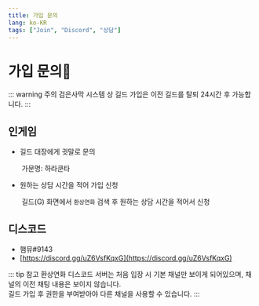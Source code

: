 ```yaml
---
title: 가입 문의
lang: ko-KR
tags: ["Join", "Discord", "상담"]
---
```

# 가입 문의:wave:

::: warning 주의
검은사막 시스템 상 길드 가입은 이전 길드를 탈퇴 24시간 후 가능합니다.
:::

## 인게임
 - 길드 대장에게 귓말로 문의

&nbsp;&nbsp;&nbsp;&nbsp;&nbsp;&nbsp;&nbsp;가문명: 하라쿤타

 - 원하는 상담 시간을 적어 가입 신청

&nbsp;&nbsp;&nbsp;&nbsp;&nbsp;&nbsp;&nbsp;길드(G) 화면에서 `환상연화` 검색 후 원하는 상담 시간을 적어서 신청

## 디스코드 <Badge type="tip" text="추천" vertical="middle"/>
 - 햄뮤#9143
 - [https://discord.gg/uZ6VsfKqxG](https://discord.gg/uZ6VsfKqxG)

::: tip 참고
환상연화 디스코드 서버는 처음 입장 시 기본 채널만 보이게 되어있으며, 채널의 이전 채팅 내용은 보이지 않습니다.<br/>
길드 가입 후 권한을 부여받아야 다른 채널을 사용할 수 있습니다. 
:::